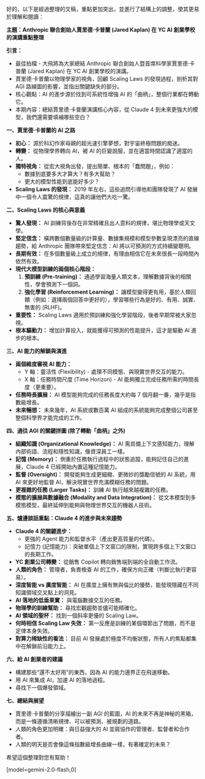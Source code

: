 好的，以下是經過整理的文稿，重點更加突出，並進行了結構上的調整，使其更易於理解和閱讀：

**主題：Anthropic 聯合創始人賈里德·卡普蘭 (Jared Kaplan) 在 YC AI 創業學校的演講重點整理**

**引言：**

*   最佳拍檔 - 大飛將為大家總結 Anthropic 聯合創始人暨首席科學家賈里德·卡普蘭 (Jared Kaplan) 在 YC AI 創業學校的演講。
*   賈里德·卡普蘭以物理學家的視角，回顧 Scaling Laws 的發現過程，剖析其對 AGI 路線圖的影響，並指出關鍵缺失的部分。
*   核心觀點：AI 的進步源於找到可系統性增強 AI 的「曲柄」，整個行業都在轉動它。
*   本期內容：總結賈里德·卡普蘭演講核心內容，從 Claude 4 到未來更強大的模型，我們還需要填補哪些空白？

**一、賈里德·卡普蘭的 AI 之路**

*   **初心：** 源於科幻作家母親的超光速引擎夢想，對宇宙終極問題的痴迷。
*   **轉變：** 從物理學界轉向 AI，被 AI 的巨變說服，並在適當時間認識了適當的人。
*   **獨特視角：** 從宏大視角出發，提出簡單、根本的「蠢問題」，例如：
    *   數據到底要多大才算大？有多大幫助？
    *   更大的模型性能到底能好多少？
*   **Scaling Laws 的發現：** 2019 年左右，這些追問引導他和團隊發現了 AI 發展中一個令人震驚的規律，這真的讓他們大吃一驚。

**二、Scaling Laws 的核心與意義**

*   **驚人發現：** AI 訓練背後存在非常精確且出人意料的規律，堪比物理學或天文學。
*   **堅定信念：** 橫跨數個數量級的計算量、數據集規模和模型參數呈現漂亮的直線趨勢，給 Anthropic 團隊帶來堅定信念：AI 將以可預測的方式持續變聰明。
*   **長期有效：** 在多個數量級上成立的規律，有理由相信它在未來很長一段時間內依然有效。
*   **現代大模型訓練的兩個核心階段：**
    1.  **預訓練 (Pre-training)：** 通過學習海量人類文本，理解數據背後的相關性，學會預測下一個詞。
    2.  **強化學習 (Reinforcement Learning)：** 讓模型變得更有用，基於人類回饋（例如：選擇兩個回答中更好的），學習哪些行為是好的、有用、誠實、無害的 (RLHF)。
*   **重要性：** Scaling Laws 適用於預訓練和強化學習階段，後者早期常被大家忽視。
*   **根本驅動力：** 增加計算投入，就能獲得可預測的性能提升，這才是驅動 AI 進步的根本。

**三、AI 能力的解鎖與演進**

*   **兩個維度審視 AI 能力：**
    *   Y 軸：靈活性 (Flexibility) - 處理不同模態、與現實世界交互的能力。
    *   X 軸：任務時間尺度 (Time Horizon) - AI 能夠獨立完成任務所需的時間長度（更重要）。
*   **任務時長擴展：** AI 模型能夠完成的任務長度大約每 7 個月翻一番，幾乎是指數級增長。
*   **未來暢想：** 未來幾年，AI 系統或數百萬 AI 組成的系統能夠完成整個公司甚至整個科學界才能完成的工作。

**四、通往 AGI 的關鍵拼圖 (除了轉動「曲柄」之外)**

*   **組織知識 (Organizational Knowledge)：** AI 需具備上下文感知能力，理解內部術語、流程和隱性知識，像資深員工一樣。
*   **記憶 (Memory)：** 側重於任務執行過程中的狀態追蹤，能夠記住自己的進展，Claude 4 已經開始內置這種記憶能力。
*   **監督 (Oversight)：** 開發能夠生成更細緻、更微妙的獎勵信號的 AI 系統，用 AI 來更好地監督 AI，解決現實世界充滿模糊任務的問題。
*   **更複雜的任務 (Larger Tasks)：** 訓練 AI 執行越來越複雜的任務。
*   **模態的擴展與數據融合 (Modality and Data Integration)：** 從文本模型到多模態模型，最終延伸到能夠與物理世界交互的機器人技術。

**五、爐邊談話重點：Claude 4 的進步與未來趨勢**

*   **Claude 4 的關鍵進步：**
    *   更強的 Agent 能力和監督水平（產出更高質量的代碼）。
    *   記憶力 (記憶能力)：突破單個上下文窗口的限制，實現跨多個上下文窗口的長期工作。
*   **YC 創業公司轉變：** 從銷售 Copilot 轉向銷售端到端的全自動工作流。
*   **人類的角色：** 管理者，負責檢查 AI 的工作，確保方向正確（判斷比執行更容易）。
*   **深度智能 vs 廣度智能：** AI 在廣度上擁有無與倫比的優勢，能發現隱藏在不同知識領域交叉點上的洞見。
*   **AI 落地的低垂果實：** 與電腦數據交互的任務。
*   **物理學的訓練幫助：** 尋找宏觀趨勢並儘可能精確化。
*   **AI 領域的聖杯：** 找到一個斜率更優的 Scaling Law。
*   **何時相信 Scaling Law 失效：** 第一反應是訓練的某個環節出了問題，而不是定律本身失效。
*   **對算力稀缺性的看法：** 目前 AI 發展處於極度不均衡狀態，所有人的焦點都集中在解鎖前沿能力上。

**六、給 AI 創業者的建議**

*   構建那些“還不太好用”的東西，因為 AI 的能力邊界正在飛速移動。
*   用 AI 來集成 AI，加速 AI 的落地過程。
*   尋找下一個爆發領域。

**七、總結與展望**

*   賈里德·卡普蘭的分享描繪出一副 AGI 的藍圖，AI 的未來不再是神秘的黑箱，而是一條遵循清晰規律、可以被預測、被規劃的道路。
*   人類的角色更加明確：與日益強大的 AI 並肩協作的管理者、監督者和合作者。
*   人類的明天是否會像這條指數級增長曲線一樣，有著確定的未來？

希望這個整理對您有幫助！

[model=gemini-2.0-flash,0]
